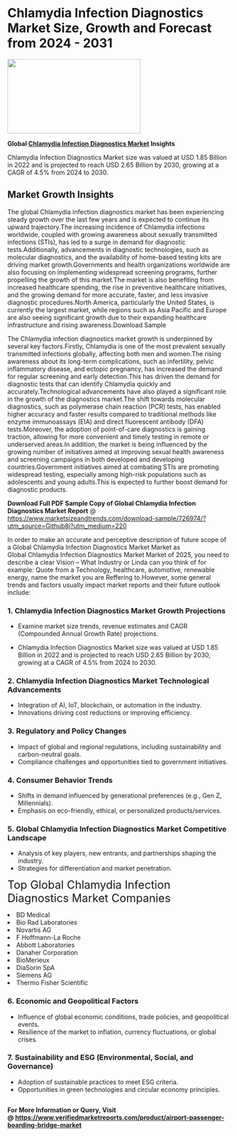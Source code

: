 <H1>Chlamydia Infection Diagnostics Market Size, Growth and Forecast from 2024 - 2031</H1><img class="aligncenter size-medium wp-image-584254" src="https://thirdeyenews.in/wp-content/uploads/2024/09/Global-Market-Research-300x168.jpeg" alt="" width="300" height="168" /><p><strong>Global&nbsp;<a href="https://www.marketsizeandtrends.com/download-sample/726974/?utm_source=Github8j?utm_medium=220">Chlamydia Infection Diagnostics Market</a> Insights</strong></p><p>Chlamydia Infection Diagnostics Market size was valued at USD 1.85 Billion in 2022 and is projected to reach USD 2.65 Billion by 2030, growing at a CAGR of 4.5% from 2024 to 2030.</p><p><h2>Market Growth Insights</h2> <p>The global Chlamydia infection diagnostics market has been experiencing steady growth over the last few years and is expected to continue its upward trajectory.The increasing incidence of Chlamydia infections worldwide, coupled with growing awareness about sexually transmitted infections (STIs), has led to a surge in demand for diagnostic tests.Additionally, advancements in diagnostic technologies, such as molecular diagnostics, and the availability of home-based testing kits are driving market growth.Governments and health organizations worldwide are also focusing on implementing widespread screening programs, further propelling the growth of this market.The market is also benefiting from increased healthcare spending, the rise in preventive healthcare initiatives, and the growing demand for more accurate, faster, and less invasive diagnostic procedures.North America, particularly the United States, is currently the largest market, while regions such as Asia Pacific and Europe are also seeing significant growth due to their expanding healthcare infrastructure and rising awareness.Download Sample</p> <p>The Chlamydia infection diagnostics market growth is underpinned by several key factors.Firstly, Chlamydia is one of the most prevalent sexually transmitted infections globally, affecting both men and women.The rising awareness about its long-term complications, such as infertility, pelvic inflammatory disease, and ectopic pregnancy, has increased the demand for regular screening and early detection.This has driven the demand for diagnostic tests that can identify Chlamydia quickly and accurately.Technological advancements have also played a significant role in the growth of the diagnostics market.The shift towards molecular diagnostics, such as polymerase chain reaction (PCR) tests, has enabled higher accuracy and faster results compared to traditional methods like enzyme immunoassays (EIA) and direct fluorescent antibody (DFA) tests.Moreover, the adoption of point-of-care diagnostics is gaining traction, allowing for more convenient and timely testing in remote or underserved areas.In addition, the market is being influenced by the growing number of initiatives aimed at improving sexual health awareness and screening campaigns in both developed and developing countries.Government initiatives aimed at combating STIs are promoting widespread testing, especially among high-risk populations such as adolescents and young adults.This is expected to further boost demand for diagnostic products.</p><p><span class=""><strong>Download Full PDF Sample Copy of Global Chlamydia Infection Diagnostics Market Report</strong> @ <a href="https://www.marketsizeandtrends.com/download-sample/726974/?utm_source=Github8j?utm_medium=220" target="_blank">https://www.marketsizeandtrends.com/download-sample/726974/?utm_source=Github8j?utm_medium=220</a></span></p><p>In order to make an accurate and perceptive description of future scope of a Global&nbsp;Chlamydia Infection Diagnostics Market Market as Global&nbsp;Chlamydia Infection Diagnostics Market Market of 2025, you need to describe a clear Vision &ndash; What Industry or Linda can you think of for example: Quote from a Technology, healthcare, automotive, renewable energy, name the market you are Reffering to.However, some general trends and factors usually impact market reports and their future outlook include:</p><h3>1.&nbsp;<strong>Chlamydia Infection Diagnostics Market Growth Projections</strong></h3><ul><li>Examine market size trends, revenue estimates and CAGR (Compounded Annual Growth Rate) projections.</li><li><p>Chlamydia Infection Diagnostics Market size was valued at USD 1.85 Billion in 2022 and is projected to reach USD 2.65 Billion by 2030, growing at a CAGR of 4.5% from 2024 to 2030.</p></li></ul><h3>2.&nbsp;<strong>Chlamydia Infection Diagnostics Market Technological Advancements</strong></h3><ul><li>Integration of AI, IoT, blockchain, or automation in the industry.</li><li>Innovations driving cost reductions or improving efficiency.</li></ul><h3>3.&nbsp;<strong>Regulatory and Policy Changes</strong></h3><ul><li>Impact of global and regional regulations, including sustainability and carbon-neutral goals.</li><li>Compliance challenges and opportunities tied to government initiatives.</li></ul><h3>4.&nbsp;<strong>Consumer Behavior Trends</strong></h3><ul><li>Shifts in demand influenced by generational preferences (e.g., Gen Z, Millennials).</li><li>Emphasis on eco-friendly, ethical, or personalized products/services.</li></ul><h3>5.&nbsp;<strong>Global Chlamydia Infection Diagnostics Market Competitive Landscape</strong></h3><ul><li>Analysis of key players, new entrants, and partnerships shaping the industry.</li><li>Strategies for differentiation and market penetration.</li></ul><p data-pm-slice="1 1 []"><span style="color: inherit; font-family: inherit; font-size: 25px;">Top Global Chlamydia Infection Diagnostics Market Companies</span></p><div class="" data-test-id=""><p><li>BD Medical</li><li> Bio Rad Laboratories</li><li> Novartis AG</li><li> F Hoffmann-La Roche</li><li> Abbott Laboratories</li><li> Danaher Corporation</li><li> BioMerieux</li><li> DiaSorin SpA</li><li> Siemens AG</li><li> Thermo Fisher Scientific</li></p></div><h3>6.&nbsp;<strong>Economic and Geopolitical Factors</strong></h3><ul><li>Influence of global economic conditions, trade policies, and geopolitical events.</li><li>Resilience of the market to inflation, currency fluctuations, or global crises.</li></ul><h3>7.&nbsp;<strong>Sustainability and ESG (Environmental, Social, and Governance)</strong></h3><ul><li>Adoption of sustainable practices to meet ESG criteria.</li><li>Opportunities in green technologies and circular economy principles.</li></ul><h2><strong style="font-size: 14px;">For More Information or Query, Visit @&nbsp;</strong><a style="background-color: #ffffff; font-size: 14px;" href="https://www.marketsizeandtrends.com/report/chlamydia-infection-diagnostics-market/" target="_blank">https://www.verifiedmarketreports.com/product/airport-passenger-boarding-bridge-market</a></h2>